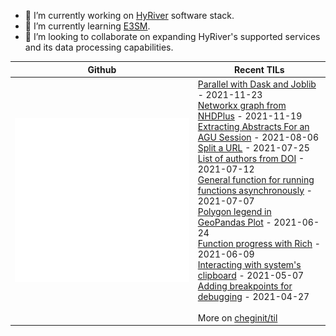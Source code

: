 - 🔭 I’m currently working on [HyRiver](https://github.com/cheginit/HyRiver) software stack.
- 🌱 I’m currently learning [E3SM](https://github.com/E3SM-Project).
- 👯 I’m looking to collaborate on expanding HyRiver's supported services and its data processing capabilities.

Github | Recent TILs
------- | ---
![Metrics](https://github.com/cheginit/cheginit/blob/main/github-metrics.svg) | <!-- tils starts -->[Parallel with Dask and Joblib](https://github.com/cheginit/til/blob/main/python/parallel.md) - 2021-11-23<br>[Networkx graph from NHDPlus](https://github.com/cheginit/til/blob/main/python/nhdplus.md) - 2021-11-19<br>[Extracting Abstracts For an AGU Session](https://github.com/cheginit/til/blob/main/python/agu_abstract.md) - 2021-08-06<br>[Split a URL](https://github.com/cheginit/til/blob/main/python/get_payload.md) - 2021-07-25<br>[List of authors from DOI](https://github.com/cheginit/til/blob/main/python/get_authors.md) - 2021-07-12<br>[General function for running functions asynchronously](https://github.com/cheginit/til/blob/main/python/run_async_func.md) - 2021-07-07<br>[Polygon legend in GeoPandas Plot](https://github.com/cheginit/til/blob/main/python/geopandas_polt.md) - 2021-06-24<br>[Function progress with Rich](https://github.com/cheginit/til/blob/main/python/decorator.md) - 2021-06-09<br>[Interacting with system's clipboard](https://github.com/cheginit/til/blob/main/python/clipboard.md) - 2021-05-07<br>[Adding breakpoints for debugging](https://github.com/cheginit/til/blob/main/python/debugging.md) - 2021-04-27<!-- tils ends --><br><br>More on [cheginit/til](https://github.com/cheginit/til)
